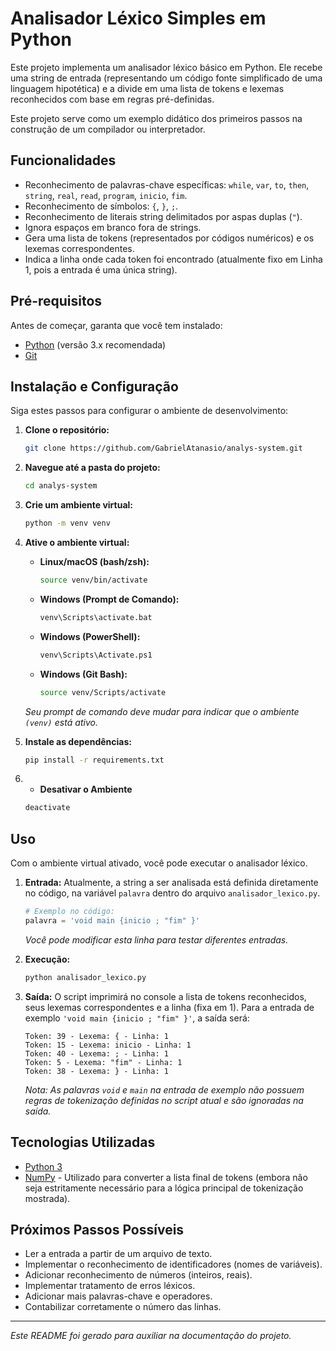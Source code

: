 # Analisador Léxico Simples em Python

Este projeto implementa um analisador léxico básico em Python. Ele recebe uma string de entrada (representando um código fonte simplificado de uma linguagem hipotética) e a divide em uma lista de tokens e lexemas reconhecidos com base em regras pré-definidas.

Este projeto serve como um exemplo didático dos primeiros passos na construção de um compilador ou interpretador.

## Funcionalidades

* Reconhecimento de palavras-chave específicas: `while`, `var`, `to`, `then`, `string`, `real`, `read`, `program`, `inicio`, `fim`.
* Reconhecimento de símbolos: `{`, `}`, `;`.
* Reconhecimento de literais string delimitados por aspas duplas (`"`).
* Ignora espaços em branco fora de strings.
* Gera uma lista de tokens (representados por códigos numéricos) e os lexemas correspondentes.
* Indica a linha onde cada token foi encontrado (atualmente fixo em Linha 1, pois a entrada é uma única string).

## Pré-requisitos

Antes de começar, garanta que você tem instalado:

* [Python](https://www.python.org/downloads/) (versão 3.x recomendada)
* [Git](https://git-scm.com/downloads/)

## Instalação e Configuração

Siga estes passos para configurar o ambiente de desenvolvimento:

1.  **Clone o repositório:**
    ```bash
    git clone https://github.com/GabrielAtanasio/analys-system.git
    ```

2.  **Navegue até a pasta do projeto:**
    ```bash
    cd analys-system
    ```

3.  **Crie um ambiente virtual:**
    ```bash
    python -m venv venv
    ```

4.  **Ative o ambiente virtual:**
    * **Linux/macOS (bash/zsh):**
        ```bash
        source venv/bin/activate
        ```
    * **Windows (Prompt de Comando):**
        ```bash
        venv\Scripts\activate.bat
        ```
    * **Windows (PowerShell):**
        ```bash
        venv\Scripts\Activate.ps1
        ```
    * **Windows (Git Bash):**
        ```bash
        source venv/Scripts/activate
        ```
    _Seu prompt de comando deve mudar para indicar que o ambiente `(venv)` está ativo._

5.  **Instale as dependências:**
    ```bash
    pip install -r requirements.txt
    ```
6.  * **Desativar o Ambiente**
    ```bash
    deactivate
    ```

## Uso

Com o ambiente virtual ativado, você pode executar o analisador léxico.

1.  **Entrada:** Atualmente, a string a ser analisada está definida diretamente no código, na variável `palavra` dentro do arquivo `analisador_lexico.py`.
    ```python
    # Exemplo no código:
    palavra = 'void main {inicio ; "fim" }'
    ```
    _Você pode modificar esta linha para testar diferentes entradas._

2.  **Execução:**
    ```bash
    python analisador_lexico.py
    ```

3.  **Saída:** O script imprimirá no console a lista de tokens reconhecidos, seus lexemas correspondentes e a linha (fixa em 1). Para a entrada de exemplo `'void main {inicio ; "fim" }'`, a saída será:

    ```
    Token: 39 - Lexema: { - Linha: 1
    Token: 15 - Lexema: inicio - Linha: 1
    Token: 40 - Lexema: ; - Linha: 1
    Token: 5 - Lexema: "fim" - Linha: 1
    Token: 38 - Lexema: } - Linha: 1
    ```
    _Nota: As palavras `void` e `main` na entrada de exemplo não possuem regras de tokenização definidas no script atual e são ignoradas na saída._

## Tecnologias Utilizadas

* [Python 3](https://www.python.org/)
* [NumPy](https://numpy.org/) - Utilizado para converter a lista final de tokens (embora não seja estritamente necessário para a lógica principal de tokenização mostrada).

## Próximos Passos Possíveis

* Ler a entrada a partir de um arquivo de texto.
* Implementar o reconhecimento de identificadores (nomes de variáveis).
* Adicionar reconhecimento de números (inteiros, reais).
* Implementar tratamento de erros léxicos.
* Adicionar mais palavras-chave e operadores.
* Contabilizar corretamente o número das linhas.

---

_Este README foi gerado para auxiliar na documentação do projeto._